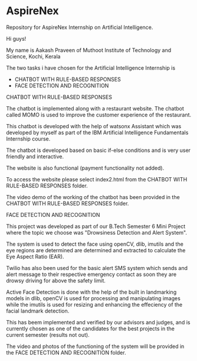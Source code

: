 # AspireNex
Repository for AspireNex Internship on Artificial Intelligence.

Hi guys!

My name is Aakash Praveen of Muthoot Institute of Technology and Science, Kochi, Kerala

The two tasks i have chosen for the Artificial Intelligence Internship is 
+ CHATBOT WITH RULE-BASED RESPONSES
+ FACE DETECTION AND RECOGNITION


CHATBOT WITH RULE-BASED RESPONSES


The chatbot is implemented along with a restaurant website. The chatbot called MOMO is used to improve the customer experience of the restaurant. 

This chatbot is developed with the help of watsonx Assistant which was developed by myself as part of the IBM Artificial Intelligence Fundamentals Internship course.

The chatbot is developed based on basic if-else conditions and is very user friendly and interactive.

The website is also functional (payment functionality not added).

To access the website please select index2.html from the CHATBOT WITH RULE-BASED RESPONSES folder.

The video demo of the working of the chatbot has been provided in the CHATBOT WITH RULE-BASED RESPONSES folder.


FACE DETECTION AND RECOGNITION

This project was developed as part of our B.Tech Semester 6 Mini Project where the topic we choose was "Drowsiness Detection and Alert System".

The system is used to detect the face using openCV, dlib, imutils and the eye regions are determined are determined and extracted to calculate the Eye Aspect Ratio (EAR).

Twilio has also been used for the basic alert SMS system which sends and alert message to their respective emergency contact as soon they are drowsy driving for above the safety limit.

Active Face Detection is done with the help of the built in landmarking models in dlib, openCV is used for processing and manipulating images while the imutils is used for resizing and enhancing the effeciency of the facial landmark detection.

This has beem implemented and verified by our advisors and judges, and is currently chosen as one of the candidates for the best projects in the current semester (results not out).

The video and photos of the functioning of the system will be provided in the FACE DETECTION AND RECOGNITION folder.


